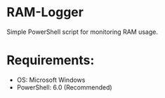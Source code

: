 # RAM-Logger
Simple PowerShell script for monitoring RAM usage.

# Requirements:
- OS: Microsoft Windows</br>
- PowerShell: 6.0 (Recommended)
